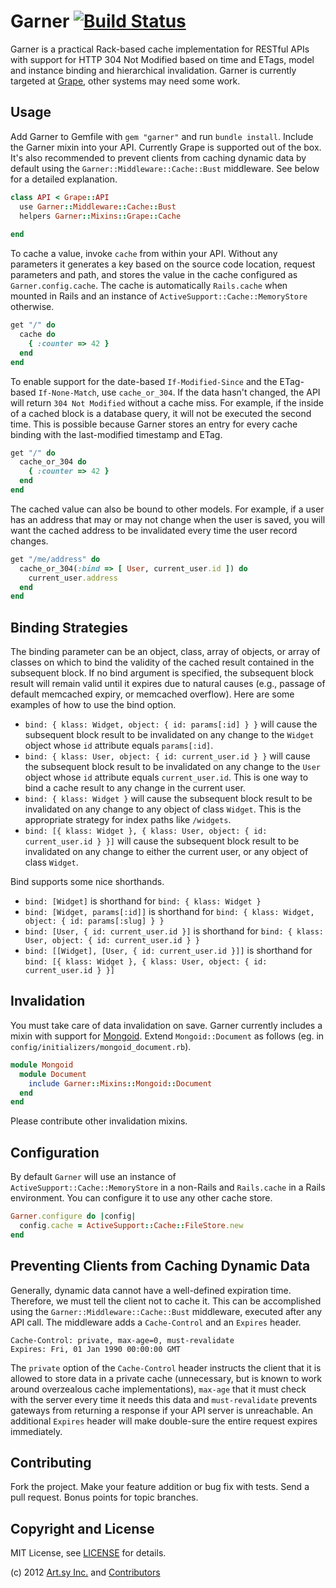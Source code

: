 Garner [![Build Status](https://secure.travis-ci.org/dblock/garner.png)](http://travis-ci.org/dblock/garner)
======

Garner is a practical Rack-based cache implementation for RESTful APIs with support for HTTP 304 Not Modified based on time and ETags, model and instance binding and hierarchical invalidation. Garner is currently targeted at [Grape](https://github.com/intridea/grape), other systems may need some work.

Usage
-----

Add Garner to Gemfile with `gem "garner"` and run `bundle install`. Include the Garner mixin into your API. Currently Grape is supported out of the box. It's also recommended to prevent clients from caching dynamic data by default using the `Garner::Middleware::Cache::Bust` middleware. See below for a detailed explanation.

``` ruby
class API < Grape::API
  use Garner::Middleware::Cache::Bust
  helpers Garner::Mixins::Grape::Cache
  
end
```

To cache a value, invoke `cache` from within your API. Without any parameters it generates a key based on the source code location, request parameters and path, and stores the value in the cache configured as `Garner.config.cache`. The cache is automatically `Rails.cache` when mounted in Rails and an instance of `ActiveSupport::Cache::MemoryStore` otherwise.

``` ruby
get "/" do
  cache do
    { :counter => 42 }
  end
end
```

To enable support for the date-based `If-Modified-Since` and the ETag-based `If-None-Match`, use `cache_or_304`. If the data hasn't changed, the API will return `304 Not Modified` without a cache miss. For example, if the inside of a cached block is a database query, it will not be executed the second time. This is possible because Garner stores an entry for every cache binding with the last-modified timestamp and ETag.

``` ruby
get "/" do
  cache_or_304 do
    { :counter => 42 }
  end
end
```

The cached value can also be bound to other models. For example, if a user has an address that may or may not change when the user is saved, you will want the cached address to be invalidated every time the user record changes.

``` ruby
get "/me/address" do
  cache_or_304(:bind => [ User, current_user.id ]) do
    current_user.address
  end
end
```

Binding Strategies
------------------

The binding parameter can be an object, class, array of objects, or array of classes on which to bind the validity of the cached result contained in the subsequent block. If no bind argument is specified, the subsequent block result will remain valid until it expires due to natural causes (e.g., passage of default memcached expiry, or memcached overflow). Here are some examples of how to use the bind option.

* `bind: { klass: Widget, object: { id: params[:id] } }` will cause the subsequent block result to be invalidated on any change to the `Widget` object whose `id` attribute equals `params[:id]`.
* `bind: { klass: User, object: { id: current_user.id } }` will cause the subsequent block result to be invalidated on any change to the `User` object whose `id` attribute equals `current_user.id`. This is one way to bind a cache result to any change in the current user.
* `bind: { klass: Widget }` will cause the subsequent block result to be invalidated on any change to any object of class `Widget`. This is the appropriate strategy for index paths like `/widgets`.
* `bind: [{ klass: Widget }, { klass: User, object: { id: current_user.id } }]` will cause the subsequent block result to be invalidated on any change to either the current user, or any object of class `Widget`.

Bind supports some nice shorthands.

* `bind: [Widget]` is shorthand for `bind: { klass: Widget }`
* `bind: [Widget, params[:id]]` is shorthand for `bind: { klass: Widget, object: { id: params[:slug] } }`
* `bind: [User, { id: current_user.id }]` is shorthand for `bind: { klass: User, object: { id: current_user.id } }`
* `bind: [[Widget], [User, { id: current_user.id }]]` is shorthand for `bind: [{ klass: Widget }, { klass: User, object: { id: current_user.id } }]`

Invalidation
------------

You must take care of data invalidation on save. Garner currently includes a mixin with support for [Mongoid](https://github.com/mongoid/mongoid). Extend `Mongoid::Document` as follows (eg. in `config/initializers/mongoid_document.rb`).

``` ruby
module Mongoid
  module Document
    include Garner::Mixins::Mongoid::Document
  end
end
```

Please contribute other invalidation mixins.

Configuration
-------------

By default `Garner` will use an instance of `ActiveSupport::Cache::MemoryStore` in a non-Rails and `Rails.cache` in a Rails environment. You can configure it to use any other cache store.

``` ruby
Garner.configure do |config|
  config.cache = ActiveSupport::Cache::FileStore.new
end
```

Preventing Clients from Caching Dynamic Data
--------------------------------------------

Generally, dynamic data cannot have a well-defined expiration time. Therefore, we must tell the client not to cache it. This can be accomplished using the `Garner::Middleware::Cache::Bust` middleware, executed after any API call. The middleware adds a `Cache-Control` and an `Expires` header.

```
Cache-Control: private, max-age=0, must-revalidate
Expires: Fri, 01 Jan 1990 00:00:00 GMT
```

The `private` option of the `Cache-Control` header instructs the client that it is allowed to store data in a private cache (unnecessary, but is known to work around overzealous cache implementations), `max-age` that it must check with the server every time it needs this data and `must-revalidate` prevents gateways from returning a response if your API server is unreachable. An additional `Expires` header will make double-sure the entire request expires immediately.

Contributing
------------

Fork the project. Make your feature addition or bug fix with tests. Send a pull request. Bonus points for topic branches.

Copyright and License
---------------------

MIT License, see [LICENSE](https://github.com/dblock/garner/blob/master/LICENSE.md) for details.

(c) 2012 [Art.sy Inc.](http://artsy.github.com) and [Contributors](https://github.com/dblock/garner/blob/master/CHANGELOG.md)

